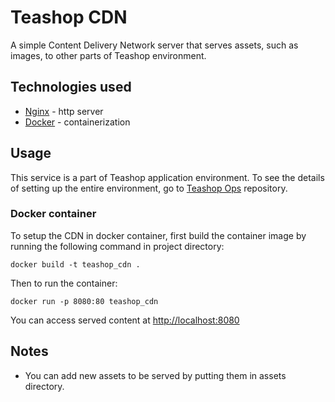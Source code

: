 # Teashop CDN

A simple Content Delivery Network server that serves assets, such as images, to other parts of Teashop environment.

## Technologies used
- [Nginx](https://www.nginx.com/) - http server
- [Docker](https://www.docker.com/) - containerization

## Usage

This service is a part of Teashop application environment. To see the details of setting up the entire environment, go to [Teashop Ops](https://github.com/lukaszslazyk/teashop-ops) repository.

### Docker container

To setup the CDN in docker container, first build the container image by running the following command in project directory:
```
docker build -t teashop_cdn .
```

Then to run the container:
```
docker run -p 8080:80 teashop_cdn
```

You can access served content at [http://localhost:8080](http://localhost:8080)

## Notes

- You can add new assets to be served by putting them in assets directory.
